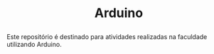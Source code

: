# <p align="center">Arduino</p>  

Este repositório é destinado para atividades realizadas na faculdade utilizando Arduino.
